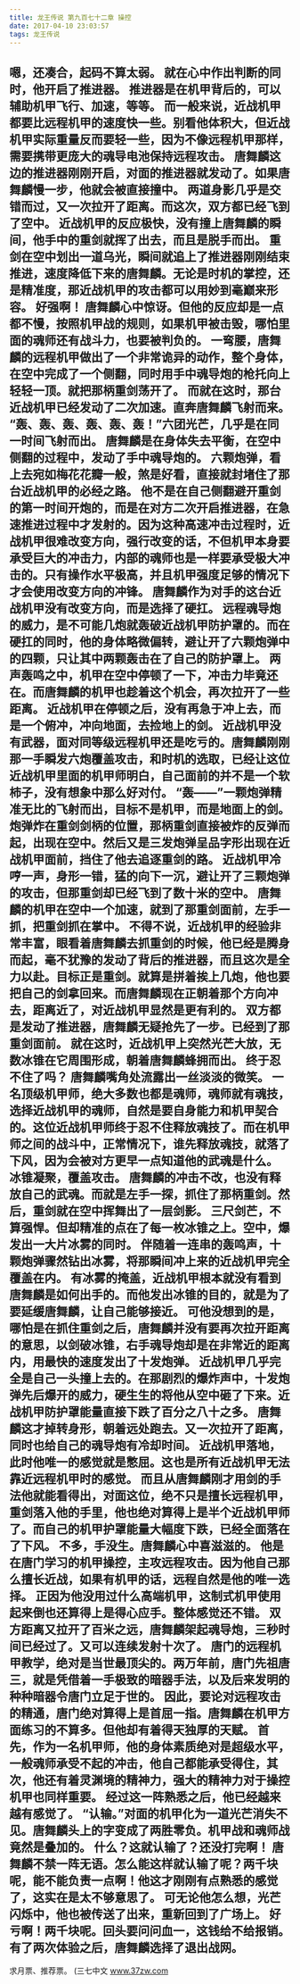 ```yaml
---
title: 龙王传说 第九百七十二章 操控
date: 2017-04-10 23:03:57
tags: 龙王传说
---
```


嗯，还凑合，起码不算太弱。
就在心中作出判断的同时，他开启了推进器。
推进器是在机甲背后的，可以辅助机甲飞行、加速，等等。
而一般来说，近战机甲都要比远程机甲的速度快一些。别看他体积大，但近战机甲实际重量反而要轻一些，因为不像远程机甲那样，需要携带更庞大的魂导电池保持远程攻击。
唐舞麟这边的推进器刚刚开启，对面的推进器就发动了。如果唐舞麟慢一步，他就会被直接撞中。
两道身影几乎是交错而过，又一次拉开了距离。而这次，双方都已经飞到了空中。
近战机甲的反应极快，没有撞上唐舞麟的瞬间，他手中的重剑就挥了出去，而且是脱手而出。
重剑在空中划出一道乌光，瞬间就追上了推进器刚刚结束推进，速度降低下来的唐舞麟。无论是时机的掌控，还是精准度，那近战机甲的攻击都可以用妙到毫巅来形容。
好强啊！
唐舞麟心中惊讶。但他的反应却是一点都不慢，按照机甲战的规则，如果机甲被击毁，哪怕里面的魂师还有战斗力，也要被判负的。
一弯腰，唐舞麟的远程机甲做出了一个非常诡异的动作，整个身体，在空中完成了一个侧翻，同时用手中魂导炮的枪托向上轻轻一顶。就把那柄重剑荡开了。
而就在这时，那台近战机甲已经发动了二次加速。直奔唐舞麟飞射而来。
“轰、轰、轰、轰、轰、轰！”六团光芒，几乎是在同一时间飞射而出。
唐舞麟是在身体失去平衡，在空中侧翻的过程中，发动了手中魂导炮的。
六颗炮弹，看上去宛如梅花花瓣一般，煞是好看，直接就封堵住了那台近战机甲的必经之路。
他不是在自己侧翻避开重剑的第一时间开炮的，而是在对方二次开启推进器，在急速推进过程中才发射的。因为这种高速冲击过程时，近战机甲很难改变方向，强行改变的话，不但机甲本身要承受巨大的冲击力，内部的魂师也是一样要承受极大冲击的。只有操作水平极高，并且机甲强度足够的情况下才会使用改变方向的冲锋。
唐舞麟作为对手的这台近战机甲没有改变方向，而是选择了硬扛。
远程魂导炮的威力，是不可能几炮就轰破近战机甲防护罩的。而在硬扛的同时，他的身体略微偏转，避让开了六颗炮弹中的四颗，只让其中两颗轰击在了自己的防护罩上。
两声轰鸣之中，机甲在空中停顿了一下，冲击力毕竟还在。而唐舞麟的机甲也趁着这个机会，再次拉开了一些距离。
近战机甲在停顿之后，没有再急于冲上去，而是一个俯冲，冲向地面，去捡地上的剑。
近战机甲没有武器，面对同等级远程机甲还是吃亏的。唐舞麟刚刚那一手瞬发六炮覆盖攻击，和时机的选取，已经让这位近战机甲里面的机甲师明白，自己面前的并不是一个软柿子，没有想象中那么好对付。
“轰——”一颗炮弹精准无比的飞射而出，目标不是机甲，而是地面上的剑。
炮弹炸在重剑剑柄的位置，那柄重剑直接被炸的反弹而起，出现在空中。然后又是三发炮弹呈品字形出现在近战机甲面前，挡住了他去追逐重剑的路。
近战机甲冷哼一声，身形一错，猛的向下一沉，避让开了三颗炮弹的攻击，但那重剑却已经飞到了数十米的空中。
唐舞麟的机甲在空中一个加速，就到了那重剑面前，左手一抓，把重剑抓在掌中。
不得不说，近战机甲的经验非常丰富，眼看着唐舞麟去抓重剑的时候，他已经是腾身而起，毫不犹豫的发动了背后的推进器，而且这次是全力以赴。目标正是重剑。就算是拼着挨上几炮，他也要把自己的剑拿回来。而唐舞麟现在正朝着那个方向冲去，距离近了，对近战机甲显然是更有利的。
双方都是发动了推进器，唐舞麟无疑抢先了一步。已经到了那重剑面前。
就在这时，近战机甲上突然光芒大放，无数冰锥在它周围形成，朝着唐舞麟蜂拥而出。
终于忍不住了吗？
唐舞麟嘴角处流露出一丝淡淡的微笑。
一名顶级机甲师，绝大多数也都是魂师，魂师就有魂技，选择近战机甲的魂师，自然是要自身能力和机甲契合的。这位近战机甲师终于忍不住释放魂技了。而在机甲师之间的战斗中，正常情况下，谁先释放魂技，就落了下风，因为会被对方更早一点知道他的武魂是什么。
冰锥凝聚，覆盖攻击。
唐舞麟的冲击不改，也没有释放自己的武魂。而就是左手一探，抓住了那柄重剑。然后，重剑就在空中挥舞出了一层剑影。
三尺剑芒，不算强悍。但却精准的点在了每一枚冰锥之上。空中，爆发出一大片冰雾的同时。
伴随着一连串的轰鸣声，十颗炮弹骤然钻出冰雾，将那瞬间冲上来的近战机甲完全覆盖在内。
有冰雾的掩盖，近战机甲根本就没有看到唐舞麟是如何出手的。而他发出冰锥的目的，就是为了要延缓唐舞麟，让自己能够接近。
可他没想到的是，哪怕是在抓住重剑之后，唐舞麟并没有要再次拉开距离的意思，以剑破冰锥，右手魂导炮却是在非常近的距离内，用最快的速度发出了十发炮弹。
近战机甲几乎完全是自己一头撞上去的。在那剧烈的爆炸声中，十发炮弹先后爆开的威力，硬生生的将他从空中砸了下来。近战机甲防护罩能量直接下跌了百分之八十之多。
唐舞麟这才掉转身形，朝着远处跑去。又一次拉开了距离，同时也给自己的魂导炮有冷却时间。
近战机甲落地，此时他唯一的感觉就是憋屈。这也是所有近战机甲无法靠近远程机甲时的感觉。
而且从唐舞麟刚才用剑的手法他就能看得出，对面这位，绝不只是擅长远程机甲，重剑落入他的手里，他也绝对算得上是半个近战机甲师了。而自己的机甲护罩能量大幅度下跌，已经全面落在了下风。
不多，手没生。唐舞麟心中喜滋滋的。
他是在唐门学习的机甲操控，主攻远程攻击。因为他自己那么擅长近战，如果有机甲的话，远程自然是他的唯一选择。
正因为他没用过什么高端机甲，这制式机甲使用起来倒也还算得上是得心应手。整体感觉还不错。
双方距离又拉开了百米之远，唐舞麟架起魂导炮，三秒时间已经过了。又可以连续发射十次了。
唐门的远程机甲教学，绝对是当世最顶尖的。两万年前，唐门先祖唐三，就是凭借着一手极致的暗器手法，以及后来发明的种种暗器令唐门立足于世的。
因此，要论对远程攻击的精通，唐门绝对算得上是首屈一指。唐舞麟在机甲方面练习的不算多。但他却有着得天独厚的天赋。
首先，作为一名机甲师，他的身体素质绝对是超级水平，一般魂师承受不起的冲击，他自己都能承受得住，其次，他还有着灵渊境的精神力，强大的精神力对于操控机甲也同样重要。
经过这一阵熟悉之后，他已经越来越有感觉了。
“认输。”对面的机甲化为一道光芒消失不见。唐舞麟头上的字变成了两胜零负。机甲战和魂师战竟然是叠加的。
什么？这就认输了？还没打完啊！
唐舞麟不禁一阵无语。怎么能这样就认输了呢？两千块呢，能不能负责一点啊！他这才刚刚有点熟悉的感觉了，这实在是太不够意思了。
可无论他怎么想，光芒闪烁中，他也被传送了出来，重新回到了广场上。
好亏啊！两千块呢。回头要问问血一，这钱给不给报销。
有了两次体验之后，唐舞麟选择了退出战网。
-------------------------------
求月票、推荐票。
(三七中文 www.37zw.com